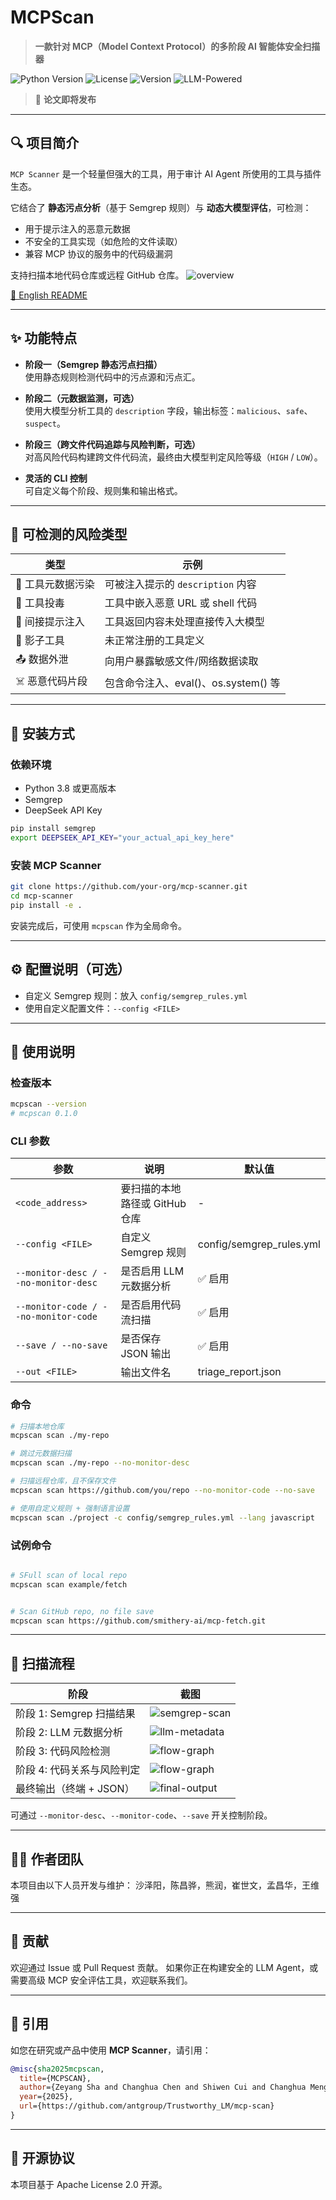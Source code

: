 # MCPScan

> **一款针对 MCP（Model Context Protocol）的多阶段 AI 智能体安全扫描器**

![Python Version](https://img.shields.io/badge/python-3.8%2B-blue)
![License](https://img.shields.io/badge/license-Apache%202.0-green)
![Version](https://img.shields.io/badge/version-0.0.0-orange)
![LLM-Powered](https://img.shields.io/badge/LLM-DeepSeek-yellow)

> 📝 **论文即将发布**

---

## 🔍 项目简介

`MCP Scanner` 是一个轻量但强大的工具，用于审计 AI Agent 所使用的工具与插件生态。

它结合了 **静态污点分析**（基于 Semgrep 规则）与 **动态大模型评估**，可检测：
- 用于提示注入的恶意元数据
- 不安全的工具实现（如危险的文件读取）
- 兼容 MCP 协议的服务中的代码级漏洞

支持扫描本地代码仓库或远程 GitHub 仓库。
![overview](image/overview_cn.png)

[📄 English README](README.md)

---

## ✨ 功能特点

+ **阶段一（Semgrep 静态污点扫描）**  
  使用静态规则检测代码中的污点源和污点汇。

+ **阶段二（元数据监测，可选）**  
  使用大模型分析工具的 `description` 字段，输出标签：`malicious`、`safe`、`suspect`。

+ **阶段三（跨文件代码追踪与风险判断，可选）**  
  对高风险代码构建跨文件代码流，最终由大模型判定风险等级（`HIGH` / `LOW`）。

+ **灵活的 CLI 控制**  
  可自定义每个阶段、规则集和输出格式。

---

## 🧠 可检测的风险类型

| 类型 | 示例 |
|------|------|
| 🧬 工具元数据污染 | 可被注入提示的 `description` 内容 |
| 🧪 工具投毒 | 工具中嵌入恶意 URL 或 shell 代码 |
| 🔁 间接提示注入 | 工具返回内容未处理直接传入大模型 |
| 🧰 影子工具 | 未正常注册的工具定义 |
| 📤 数据外泄 | 向用户暴露敏感文件/网络数据读取 |
| ☠️ 恶意代码片段 | 包含命令注入、eval()、os.system() 等 |

---

## 🧰 安装方式

### 依赖环境

+ Python 3.8 或更高版本
+ Semgrep
+ DeepSeek API Key

```bash
pip install semgrep
export DEEPSEEK_API_KEY="your_actual_api_key_here"
```

### 安装 MCP Scanner

```bash
git clone https://github.com/your-org/mcp-scanner.git
cd mcp-scanner
pip install -e .
```

安装完成后，可使用 `mcpscan` 作为全局命令。

---

## ⚙️ 配置说明（可选）

+ 自定义 Semgrep 规则：放入 `config/semgrep_rules.yml`
+ 使用自定义配置文件：`--config <FILE>`

---

## 🚀 使用说明

### 检查版本
```bash
mcpscan --version
# mcpscan 0.1.0
```

### CLI 参数

| 参数 | 说明 | 默认值 |
|------|------|--------|
| `<code_address>` | 要扫描的本地路径或 GitHub 仓库 | - |
| `--config <FILE>` | 自定义 Semgrep 规则 | config/semgrep_rules.yml |
| `--monitor-desc / --no-monitor-desc` | 是否启用 LLM 元数据分析 | ✅ 启用 |
| `--monitor-code / --no-monitor-code` | 是否启用代码流扫描 | ✅ 启用 |
| `--save / --no-save` | 是否保存 JSON 输出 | ✅ 启用 |
| `--out <FILE>` | 输出文件名 | triage_report.json |

### 命令
```bash
# 扫描本地仓库
mcpscan scan ./my-repo

# 跳过元数据扫描
mcpscan scan ./my-repo --no-monitor-desc

# 扫描远程仓库，且不保存文件
mcpscan scan https://github.com/you/repo --no-monitor-code --no-save

# 使用自定义规则 + 强制语言设置
mcpscan scan ./project -c config/semgrep_rules.yml --lang javascript
```

### 试例命令
```bash

# SFull scan of local repo
mcpscan scan example/fetch


# Scan GitHub repo, no file save
mcpscan scan https://github.com/smithery-ai/mcp-fetch.git


```

---

## 🧭 扫描流程

| 阶段 | 截图 |
|------|------|
| 阶段 1: Semgrep 扫描结果 | ![semgrep-scan](image/semgrep.png) |
| 阶段 2: LLM 元数据分析 | ![llm-metadata](image/metadata_scan.png) |
| 阶段 3: 代码风险检测 | ![flow-graph](image/code_detection.png) |
| 阶段 4: 代码关系与风险判定 | ![flow-graph](image/code_relate.png) |
| 最终输出（终端 + JSON） | ![final-output](image/result.png) |

可通过 `--monitor-desc`、`--monitor-code`、`--save` 开关控制阶段。

---

## 👨‍💻 作者团队

本项目由以下人员开发与维护：
沙泽阳，陈昌骅，熊润，崔世文，孟昌华，王维强

---

## 🤝 贡献

欢迎通过 Issue 或 Pull Request 贡献。
如果你正在构建安全的 LLM Agent，或需要高级 MCP 安全评估工具，欢迎联系我们。

---

## 📄 引用

如您在研究或产品中使用 **MCP Scanner**，请引用：

```bibtex
@misc{sha2025mcpscan,
  title={MCPSCAN},
  author={Zeyang Sha and Changhua Chen and Shiwen Cui and Changhua Meng and Weiqiang Wang},
  year={2025},
  url={https://github.com/antgroup/Trustworthy_LM/mcp-scan}
}
```

---

## 📜 开源协议

本项目基于 Apache License 2.0 开源。

